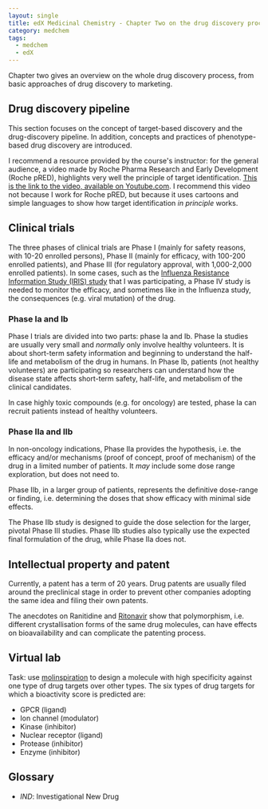 ```yaml
---
layout: single
title: edX Medicinal Chemistry - Chapter Two on the drug discovery process 
category: medchem
tags: 
  - medchem
  - edX
---
```


Chapter two gives an overview on the whole drug discovery process, from basic approaches of drug discovery to marketing.

## Drug discovery pipeline

This section focuses on the concept of target-based discovery and the drug-discovery pipeline. In addition, concepts and practices of phenotype-based drug discovery are introduced.

I recommend a resource provided by the course's instructor: for the general audience, a video made by Roche Pharma Research and Early Development (Roche pRED), highlights very well the principle of target identification. [This is the link to the video, available on Youtube.com](https://www.youtube.com/watch?v=bIFnOVKd2Ko). I recommend this video not because I work for Roche pRED, but because it uses cartoons and simple languages to show how target identification *in principle* works.

## Clinical trials

The three phases of clinical trials are Phase I (mainly for safety reasons, with 10-20 enrolled persons), Phase II (mainly for efficacy, with 100-200 enrolled patients), and Phase III (for regulatory approval, with 1,000-2,000 enrolled patients). In some cases, such as the [Influenza Resistance Information Study (IRIS) study](https://www.ncbi.nlm.nih.gov/pubmed/26160744) that I was participating, a Phase IV study is needed to monitor the efficacy, and sometimes like in the Influenza study, the consequences (e.g. viral mutation) of the drug.

### Phase Ia and Ib

Phase I trials are divided into two parts: phase Ia and Ib. Phase Ia studies are usually very small and *normally* only involve healthy volunteers. It is about short-term safety information and beginning to understand the half-life and metabolism of the drug in humans. In Phase Ib, patients (not healthy volunteers) are participating so researchers can understand how the disease state affects short-term safety, half-life, and metabolism of the clinical candidates.

In case highly toxic compounds (e.g. for oncology) are tested, phase Ia can recruit patients instead of healthy volunteers.

### Phase IIa and IIb

In non-oncology indications, Phase IIa provides the hypothesis, i.e. the efficacy and/or mechanisms (proof of concept, proof of mechanism) of the drug in a limited number of patients. It *may* include some dose range exploration, but does not need to.

Phase IIb, in a larger group of patients, represents the definitive dose-range or finding, i.e. determining the doses that show efficacy with minimal side effects. 

The Phase IIb study is designed to guide the dose selection for the larger, pivotal Phase III studies. Phase IIb studies also typically use the expected final formulation of the drug, while Phase IIa does not.

## Intellectual property and patent

Currently, a patent has a term of 20 years. Drug patents are usually filed around the preclinical stage in order to prevent other companies adopting the same idea and filing their own patents. 

The anecdotes on Ranitidine and [Ritonavir](https://en.wikipedia.org/wiki/Ritonavir#Polymorphism_and_temporary_market_withdrawal) show that polymorphism, i.e. different crystallisation forms of the same drug molecules, can have effects on bioavailability and can complicate the patenting process.


## Virtual lab

Task: use [molinspiration](http://www.molinspiration.com) to design a molecule with high specificity against one type of drug targets over other types. The six types of drug targets for which a bioactivity score is predicted are:

* GPCR (ligand)
* Ion channel (modulator)
* Kinase (inhibitor)
* Nuclear receptor (ligand)
* Protease (inhibitor)
* Enzyme (inhibitor)

## Glossary

* *IND*: Investigational New Drug
